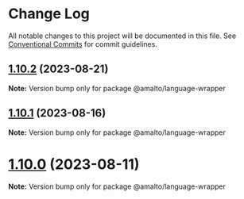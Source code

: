 # Change Log

All notable changes to this project will be documented in this file.
See [Conventional Commits](https://conventionalcommits.org) for commit guidelines.

## [1.10.2](https://github.com/amalto/platform6-ui-components/compare/@amalto/language-wrapper@1.10.1...@amalto/language-wrapper@1.10.2) (2023-08-21)

**Note:** Version bump only for package @amalto/language-wrapper

## [1.10.1](https://github.com/amalto/platform6-ui-components/compare/@amalto/language-wrapper@1.10.0...@amalto/language-wrapper@1.10.1) (2023-08-16)

**Note:** Version bump only for package @amalto/language-wrapper

# [1.10.0](https://github.com/amalto/platform6-ui-components/compare/@amalto/language-wrapper@1.9.90...@amalto/language-wrapper@1.10.0) (2023-08-11)

**Note:** Version bump only for package @amalto/language-wrapper
